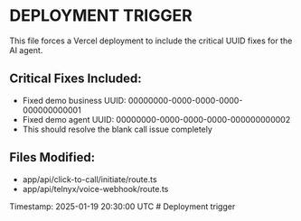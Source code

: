 # DEPLOYMENT TRIGGER

This file forces a Vercel deployment to include the critical UUID fixes for the AI agent.

## Critical Fixes Included:
- Fixed demo business UUID: 00000000-0000-0000-0000-000000000001
- Fixed demo agent UUID: 00000000-0000-0000-0000-000000000002
- This should resolve the blank call issue completely

## Files Modified:
- app/api/click-to-call/initiate/route.ts
- app/api/telnyx/voice-webhook/route.ts

Timestamp: 2025-01-19 20:30:00 UTC
#   D e p l o y m e n t   t r i g g e r  
 